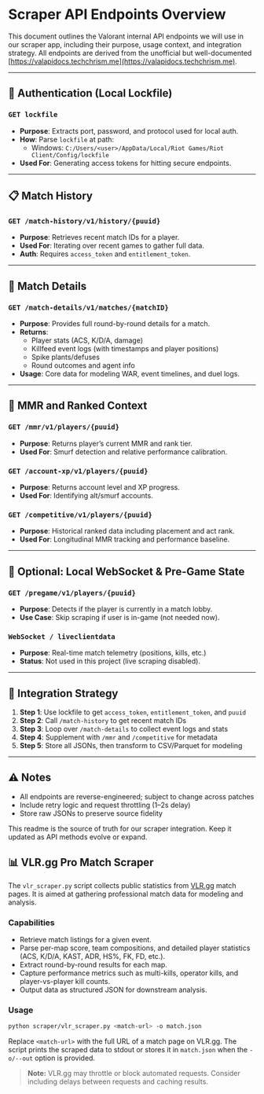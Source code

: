 # Scraper API Endpoints Overview

This document outlines the Valorant internal API endpoints we will use in our scraper app, including their purpose, usage context, and integration strategy. All endpoints are derived from the unofficial but well-documented [https://valapidocs.techchrism.me](https://valapidocs.techchrism.me).

---

## 🔐 Authentication (Local Lockfile)

### `GET lockfile`
- **Purpose**: Extracts port, password, and protocol used for local auth.
- **How**: Parse `lockfile` at path:
  - Windows: `C:/Users/<user>/AppData/Local/Riot Games/Riot Client/Config/lockfile`
- **Used For**: Generating access tokens for hitting secure endpoints.

---

## 📋 Match History

### `GET /match-history/v1/history/{puuid}`
- **Purpose**: Retrieves recent match IDs for a player.
- **Used For**: Iterating over recent games to gather full data.
- **Auth**: Requires `access_token` and `entitlement_token`.

---

## 🧠 Match Details

### `GET /match-details/v1/matches/{matchID}`
- **Purpose**: Provides full round-by-round details for a match.
- **Returns**:
  - Player stats (ACS, K/D/A, damage)
  - Killfeed event logs (with timestamps and player positions)
  - Spike plants/defuses
  - Round outcomes and agent info
- **Usage**: Core data for modeling WAR, event timelines, and duel logs.

---

## 🎯 MMR and Ranked Context

### `GET /mmr/v1/players/{puuid}`
- **Purpose**: Returns player’s current MMR and rank tier.
- **Used For**: Smurf detection and relative performance calibration.

### `GET /account-xp/v1/players/{puuid}`
- **Purpose**: Returns account level and XP progress.
- **Used For**: Identifying alt/smurf accounts.

### `GET /competitive/v1/players/{puuid}`
- **Purpose**: Historical ranked data including placement and act rank.
- **Used For**: Longitudinal MMR tracking and performance baseline.

---

## 🧪 Optional: Local WebSocket & Pre-Game State

### `GET /pregame/v1/players/{puuid}`
- **Purpose**: Detects if the player is currently in a match lobby.
- **Use Case**: Skip scraping if user is in-game (not needed now).

### `WebSocket / liveclientdata`
- **Purpose**: Real-time match telemetry (positions, kills, etc.)
- **Status**: Not used in this project (live scraping disabled).

---

## 🚦 Integration Strategy

1. **Step 1**: Use lockfile to get `access_token`, `entitlement_token`, and `puuid`
2. **Step 2**: Call `/match-history` to get recent match IDs
3. **Step 3**: Loop over `/match-details` to collect event logs and stats
4. **Step 4**: Supplement with `/mmr` and `/competitive` for metadata
5. **Step 5**: Store all JSONs, then transform to CSV/Parquet for modeling

---

## ⚠️ Notes
- All endpoints are reverse-engineered; subject to change across patches
- Include retry logic and request throttling (1–2s delay)
- Store raw JSONs to preserve source fidelity

This readme is the source of truth for our scraper integration. Keep it updated as API methods evolve or expand.

## 📊 VLR.gg Pro Match Scraper

The `vlr_scraper.py` script collects public statistics from [VLR.gg](https://www.vlr.gg) match pages. It is aimed at gathering
professional match data for modeling and analysis.

### Capabilities
- Retrieve match listings for a given event.
- Parse per-map score, team compositions, and detailed player statistics (ACS, K/D/A, KAST, ADR, HS%, FK, FD, etc.).
- Extract round-by-round results for each map.
- Capture performance metrics such as multi-kills, operator kills, and player-vs-player kill counts.
- Output data as structured JSON for downstream analysis.

### Usage

```bash
python scraper/vlr_scraper.py <match-url> -o match.json
```

Replace `<match-url>` with the full URL of a match page on VLR.gg. The script prints the scraped data to stdout or stores it in
`match.json` when the `-o/--out` option is provided.

> **Note:** VLR.gg may throttle or block automated requests. Consider including delays between requests and caching results.


